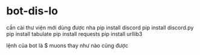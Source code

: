 # bot-dis-lo
cần cài thư viện mới dùng được nha 
pip install discord
pip install discord.py
pip install tabulate
pip install requests
pip install urllib3

lệnh của bot là $ muons thay như nào cũng được 
